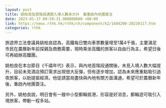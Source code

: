 ```yaml
---
layout: post
title: 姚柏良指首階段通關入境人數未大升　冀重啟內地團簽注
date: 2023-01-17 09:59:31.000000000 +08:00
link: https://news.rthk.hk/rthk/ch/component/k2/1684200-20230117.htm
categories: rthk
---
```


旅遊界立法會議員姚柏良認為，高鐵每日雙向車票數量增至1萬4千張，主要滿足市民在農曆新年前探親及商務需要，現時乘坐高鐵的旅客以自由行為主，希望日後可再組辦高鐵團。

姚柏良在本台節目《千禧年代》表示，與內地首階段通關後，未見入境人數大幅提升，目前未見酒店預訂需求出現很大反彈，但有逐步增加，認為未來應重點吸引過夜旅客，以助提振經濟。他促請當局盡快與內地有關方面溝通，希望可於農曆新年後，重啟內地團簽注。

另外，姚柏良說，明日會有一艘中小型郵輪抵港，形容是好消息，郵輪遊可吸引入境旅客，帶動一程多站。
